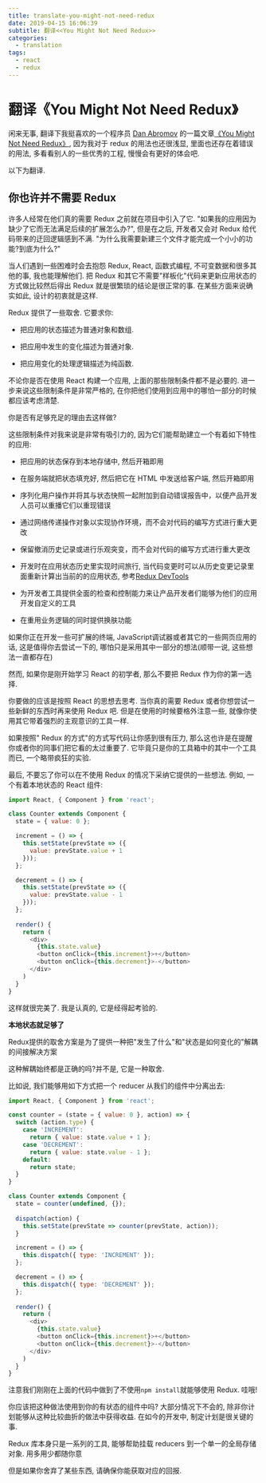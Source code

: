 ```yaml
---
title: translate-you-might-not-need-redux
date: 2019-04-15 16:06:39
subtitle: 翻译<<You Might Not Need Redux>>
categories:
  - translation
tags:
  - react
  - redux
---
```


# 翻译《You Might Not Need Redux》

闲来无事, 翻译下我挺喜欢的一个程序员 [Dan Abromov](https://overreacted.io/) 的一篇文章[《You Might Not Need Redux》](https://medium.com/@dan_abramov/you-might-not-need-redux-be46360cf367), 因为我对于 redux 的用法也还很浅显, 里面也还存在着错误的用法, 多看看别人的一些优秀的工程, 慢慢会有更好的体会吧.

以下为翻译.

<!-- more -->

## 你也许并不需要 Redux

许多人经常在他们真的需要 Redux 之前就在项目中引入了它. "如果我的应用因为缺少了它而无法满足后续的扩展怎么办?", 但是在之后, 开发者又会对 Redux 给代码带来的迂回逻辑感到不满. "为什么我需要新建三个文件才能完成一个小小的功能?到底为什么?"

当人们遇到一些困难时会去抱怨 Redux, React, 函数式编程, 不可变数据和很多其他的事, 我也能理解他们. 把 Redux 和其它不需要"样板化"代码来更新应用状态的方式做比较然后得出 Redux 就是很繁琐的结论是很正常的事. 在某些方面来说确实如此, 设计的初衷就是这样.

Redux 提供了一些取舍. 它要求你:

- 把应用的状态描述为普通对象和数组.

- 把应用中发生的变化描述为普通对象.

- 把应用变化的处理逻辑描述为纯函数.

不论你是否在使用 React 构建一个应用, 上面的那些限制条件都不是必要的. 进一步来说这些限制条件是非常严格的, 在你把他们使用到应用中的哪怕一部分的时候都应该考虑清楚.

你是否有足够充足的理由去这样做?

这些限制条件对我来说是非常有吸引力的, 因为它们能帮助建立一个有着如下特性的应用:

- 把应用的状态保存到本地存储中, 然后开箱即用

- 在服务端就把状态填充好, 然后把它在 HTML 中发送给客户端, 然后开箱即用

- 序列化用户操作并将其与状态快照一起附加到自动错误报告中，以便产品开发人员可以重播它们以重现错误

- 通过网络传递操作对象以实现协作环境，而不会对代码的编写方式进行重大更改

- 保留撤消历史记录或进行乐观突变，而不会对代码的编写方式进行重大更改

- 开发时在应用状态历史里实现时间旅行, 当代码变更时可以从历史变更记录里面重新计算出当前的的应用状态, 参考[Redux DevTools](https://github.com/reduxjs/redux-devtools)

- 为开发者工具提供全面的检查和控制能力来让产品开发者们能够为他们的应用开发自定义的工具

- 在重用业务逻辑的同时提供换肤功能

如果你正在开发一些可扩展的终端, JavaScript调试器或者其它的一些网页应用的话, 这是值得你去尝试一下的, 哪怕只是采用其中一部分的想法(顺带一说, 这些想法一直都存在)

然而, 如果你是刚开始学习 React 的初学者, 那么不要把 Redux 作为你的第一选择.

你要做的应该是按照 React 的思想去思考. 当你真的需要 Redux 或者你想尝试一些新鲜的东西时再来使用 Redux 吧. 但是在使用的时候要格外注意一些, 就像你使用其它带着强烈的主观意识的工具一样.

如果按照" Redux 的方式"的方式写代码让你感到很有压力, 那么这也许是在提醒你或者你的同事们把它看的太过重要了. 它毕竟只是你的工具箱中的其中一个工具而已, 一个略带疯狂的实验.

最后, 不要忘了你可以在不使用 Redux 的情况下采纳它提供的一些想法. 例如, 一个有着本地状态的 React 组件:

```js
import React, { Component } from 'react';

class Counter extends Component {
  state = { value: 0 };

  increment = () => {
    this.setState(prevState => ({
      value: prevState.value + 1
    }));
  };

  decrement = () => {
    this.setState(prevState => ({
      value: prevState.value - 1
    }));
  };
  
  render() {
    return (
      <div>
        {this.state.value}
        <button onClick={this.increment}>+</button>
        <button onClick={this.decrement}>-</button>
      </div>
    )
  }
}
```
这样就很完美了. 我是认真的, 它是经得起考验的.

**本地状态就足够了**

Redux提供的取舍方案是为了提供一种把"发生了什么"和"状态是如何变化的"解耦的间接解决方案

这种解耦始终都是正确的吗?并不是, 它是一种取舍.

比如说, 我们能够用如下方式把一个 reducer 从我们的组件中分离出去: 

```js
import React, { Component } from 'react';

const counter = (state = { value: 0 }, action) => {
  switch (action.type) {
    case 'INCREMENT':
      return { value: state.value + 1 };
    case 'DECREMENT':
      return { value: state.value - 1 };
    default:
      return state;
  }
}

class Counter extends Component {
  state = counter(undefined, {});
  
  dispatch(action) {
    this.setState(prevState => counter(prevState, action));
  }

  increment = () => {
    this.dispatch({ type: 'INCREMENT' });
  };

  decrement = () => {
    this.dispatch({ type: 'DECREMENT' });
  };
  
  render() {
    return (
      <div>
        {this.state.value}
        <button onClick={this.increment}>+</button>
        <button onClick={this.decrement}>-</button>
      </div>
    )
  }
}
```

注意我们刚刚在上面的代码中做到了不使用`npm install`就能够使用 Redux. 哇哦!

你应该把这种做法使用到你的有状态的组件中吗? 大部分情况下不会的, 除非你计划能够从这种比较曲折的做法中获得收益. 在如今的开发中, 制定计划是很关键的事.

Redux 库本身只是一系列的工具, 能够帮助挂载 reducers 到一个单一的全局存储对象. 用多用少都随你意

但是如果你舍弃了某些东西, 请确保你能获取对应的回报.


